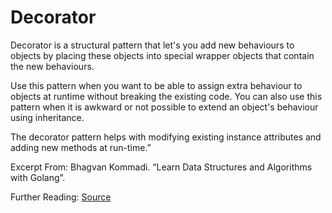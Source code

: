 # Decorator

Decorator is a structural pattern that let's you add new behaviours to objects by placing these objects into special wrapper objects that contain the new behaviours.

Use this pattern when you want to be able to assign extra behaviour to objects at runtime without breaking the existing code.
You can also use this pattern when it is awkward or not possible to extend an object's behaviour using inheritance.

The decorator pattern helps with modifying existing instance attributes and adding new methods at run-time.”

Excerpt From: Bhagvan Kommadi. “Learn Data Structures and Algorithms with Golang”.

Further Reading: [Source](https://refactoring.guru/design-patterns/decorator)
